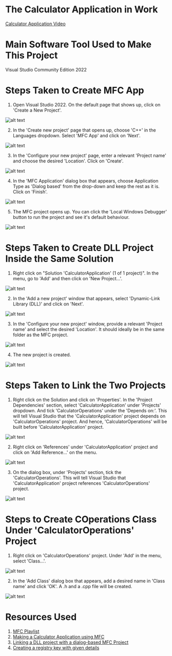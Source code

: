 # The Calculator Application in Work
[Calculator Application Video](<Video/CalculatorApplicationVideo.mp4>)

# Main Software Tool Used to Make This Project
Visual Studio Community Edition 2022


# Steps Taken to Create MFC App
1. Open Visual Studio 2022. On the default page that shows up, click on 'Create a New Project'.

![alt text](<Images/Screenshot (232).png>)

2. In the 'Create new project' page that opens up, choose 'C++' in the Languages dropdown. Select 'MFC App' and click on 'Next'.

![alt text](<Images/Screenshot (233).png>)

3. In the 'Configure your new project' page, enter a relevant 'Project name' and choose the desired 'Location'. Click on 'Create'.

![alt text](<Images/Screenshot (234).png>)

4. In the 'MFC Application' dialog box that appears, choose Application Type as 'Dialog based' from the drop-down and keep the rest as it is. Click on 'Finish'.

![alt text](<Images/Screenshot (235).png>)

5. The MFC project opens up. You can click the 'Local Windows Debugger' button to run the project and see it's default behaviour.

![alt text](<Images/Screenshot (236).png>)


# Steps Taken to Create DLL Project Inside the Same Solution

1. Right click on "Solution 'CalculatorApplication' (1 of 1 project)". In the menu, go to 'Add' and then click on 'New Project...'.

![alt text](<Images/Screenshot (237).png>)

2. In the 'Add a new project' window that appears, select 'Dynamic-Link Library (DLL)' and click on 'Next'.

![alt text](<Images/Screenshot (238).png>)

3. In the 'Configure your new project' window, provide a relevant 'Project name' and select the desired 'Location'. It should ideally be in the same folder as the MFC project.

![alt text](<Images/Screenshot (240).png>)

4. The new project is created.

![alt text](<Images/Screenshot (239).png>)


# Steps Taken to Link the Two Projects

1. Right click on the Solution and click on 'Properties'. In the 'Project Dependencies' section, select 'CalculatorApplication' under 'Projects' dropdown. And tick 'CalculatorOperations' under the 'Depends on:'. This will tell Visual Studio that the 'CalculatorApplication' project depends on 'CalculatorOperations' project. And hence, 'CalculatorOperations' will be built before 'CalculatorApplication' project.

![alt text](<Images/Screenshot (243).png>)

2. Right click on 'References' under 'CalculatorApplication' project and click on 'Add Reference...' on the menu. 

![alt text](<Images/Screenshot (241).png>)

3. On the dialog box, under 'Projects' section, tick the 'CalculatorOperations'. This will tell Visual Studio that 'CalculatorApplication' project references 'CalculatorOperations' project. 

![alt text](<Images/Screenshot (242).png>)


# Steps to Create COperations Class Under 'CalculatorOperations' Project

1. Right click on 'CalculatorOperations' project. Under 'Add' in the menu, select 'Class...'.

![alt text](<Images/Screenshot (244).png>)

2. In the 'Add Class' dialog box that appears, add a desired name in 'Class name' and click 'OK'. A .h and a .cpp file will be created. 

![alt text](<Images/Screenshot (245).png>)


# Resources Used

1. [MFC Playlist](https://www.youtube.com/watch?v=awT-e2zxBUQ&list=PLbbMKXzfxUBTB06Pvc2lXxCUqX6z0hwNi)
2. [Making a Calculator Application using MFC](https://www.youtube.com/watch?v=r0p6bTs_8Pg&pp=ygUWbWZjIG1pY3Jvc29mdCB0dXRvcmlhbA%3D%3D)
3. [Linking a DLL project with a dialog-based MFC Project](https://www.youtube.com/watch?v=z9x3anC3ruw&t)
4. [Creating a registry key with given details](https://chat.openai.com/share/eec5b30b-e60c-4e97-9a5d-6794a91fada8)
